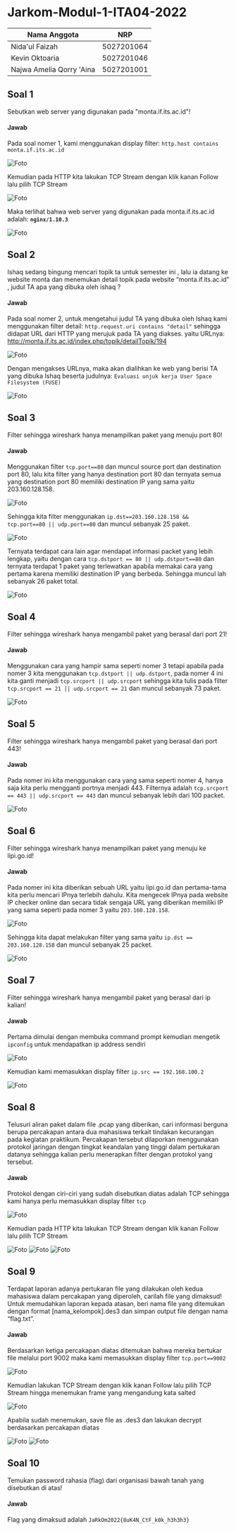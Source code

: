 # Jarkom-Modul-1-ITA04-2022
Nama Anggota | NRP
------------------- | --------------		
Nida'ul Faizah | 5027201064
Kevin Oktoaria | 5027201046
Najwa Amelia Qorry 'Aina | 5027201001

## Soal 1
Sebutkan web server yang digunakan pada "monta.if.its.ac.id"! 

#### Jawab
Pada soal nomer 1, kami menggunakan display filter: `http.host contains monta.if.its.ac.id`

![Foto](./img/soal1_1.png)

Kemudian pada HTTP kita lakukan TCP Stream dengan klik kanan Follow lalu pilih TCP Stream

![Foto](./img/soal1_2.png)

Maka terlihat bahwa web server yang digunakan pada monta.if.its.ac.id adalah: **`nginx/1.10.3`**

![Foto](./img/soal1_3.png)

## Soal 2
Ishaq sedang bingung mencari topik ta untuk semester ini , lalu ia datang ke website monta dan menemukan detail topik pada website “monta.if.its.ac.id” , judul TA apa yang dibuka oleh ishaq ?

#### Jawab
Pada soal nomer 2, untuk mengetahui judul TA yang dibuka oleh Ishaq kami menggunakan filter detail: `http.request.uri contains "detail"` sehingga didapat URL dari HTTP yang merujuk pada TA yang diakses. yaitu URLnya: http://monta.if.its.ac.id/index.php/topik/detailTopik/194

![Foto](./img/soal2_1.PNG)

Dengan mengakses URLnya, maka akan dialihkan ke web yang berisi TA yang dibuka Ishaq beserta judulnya: `Evaluasi unjuk kerja User Space Filesystem (FUSE)`

![Foto](./img/soal2_2.PNG)

## Soal 3
Filter sehingga wireshark hanya menampilkan paket yang menuju port 80! 

#### Jawab
Menggunakan filter `tcp.port==80` dan muncul source port dan destination port 80, lalu kita filter yang hanya destination port 80 dan ternyata semua yang destination port 80 memiliki destination IP yang sama yaitu 203.160.128.158.

![Foto](./img/soal3_1.PNG)

Sehingga kita filter menggunakan `ip.dst==203.160.128.158 && tcp.port==80 || udp.port==80` dan muncul sebanyak 25 paket.

![Foto](./img/soal3_2.PNG)

Ternyata terdapat cara lain agar mendapat informasi packet yang lebih lengkap, yaitu dengan cara `tcp.dstport == 80 || udp.dstport==80` dan ternyata terdapat 1 paket yang terlewatkan apabila memakai cara yang pertama karena memiliki destination IP yang berbeda. Sehingga muncul lah sebanyak 26 paket total.

![Foto](./img/soal3_3.PNG)

## Soal 4
Filter sehingga wireshark hanya mengambil paket yang berasal dari port 21!

#### Jawab
Menggunakan cara yang hampir sama seperti nomer 3 tetapi apabila pada nomer 3 kita menggunakan `tcp.dstport || udp.dstport`, pada nomer 4 ini kita ganti menjadi `tcp.srcport || udp.srcport` sehingga kita tulis pada filter `tcp.srcport == 21 || udp.srcport == 21` dan muncul sebanyak 73 paket.

![Foto](./img/soal4_1.PNG)

## Soal 5
Filter sehingga wireshark hanya mengambil paket yang berasal dari port 443!

#### Jawab
Pada nomer ini kita menggunakan cara yang sama seperti nomer 4, hanya saja kita perlu mengganti portnya menjadi 443. Filternya adalah `tcp.srcport == 443 || udp.srcport == 443` dan muncul sebanyak lebih dari 100 packet.

![Foto](./img/soal5_1.PNG)

## Soal 6
Filter sehingga wireshark hanya menampilkan paket yang menuju ke lipi.go.id!

#### Jawab
Pada nomer ini kita diberikan sebuah URL yaitu lipi.go.id dan pertama-tama kita perlu mencari IPnya terlebih dahulu. Kita mengecek IPnya pada website IP checker online dan secara tidak sengaja URL yang diberikan memiliki IP yang sama seperti pada nomer 3 yaitu `203.160.128.158`.

![Foto](./img/soal6_1.PNG)

Sehingga kita dapat melakukan filter yang sama yaitu `ip.dst == 203.160.128.158` dan muncul sebanyak 25 packet.

![Foto](./img/soal6_2.PNG)

## Soal 7
Filter sehingga wireshark hanya mengambil paket yang berasal dari ip kalian!

#### Jawab
Pertama dimulai dengan membuka command prompt kemudian mengetik `ipconfig` untuk mendapatkan ip address sendiri

![Foto](./img/soal7_1.png)

Kemudian kami memasukkan display filter `ip.src == 192.168.100.2`

![Foto](./img/soal7_2.png)

## Soal 8
Telusuri aliran paket dalam file .pcap yang diberikan, cari informasi berguna berupa percakapan antara dua mahasiswa terkait tindakan kecurangan pada kegiatan praktikum. Percakapan tersebut dilaporkan menggunakan protokol jaringan dengan tingkat keandalan yang tinggi dalam pertukaran datanya sehingga kalian perlu menerapkan filter dengan protokol yang tersebut.

#### Jawab

Protokol dengan ciri-ciri yang sudah disebutkan diatas adalah TCP sehingga kami hanya perlu memasukkan display filter `tcp`

![Foto](./img/soal8_1.png)

Kemudian pada HTTP kita lakukan TCP Stream dengan klik kanan Follow lalu pilih TCP Stream

![Foto](./img/soal8_2.png)
![Foto](./img/soal8_3.png)
![Foto](./img/soal8_4.png)


## Soal 9
Terdapat laporan adanya pertukaran file yang dilakukan oleh kedua mahasiswa dalam percakapan yang diperoleh, carilah file yang dimaksud! Untuk memudahkan laporan kepada atasan, beri nama file yang ditemukan dengan format [nama_kelompok].des3 dan simpan output file dengan nama “flag.txt”.

#### Jawab
Berdasarkan ketiga percakapan diatas ditemukan bahwa mereka bertukar file melalui port 9002 maka kami memasukkan display filter `tcp.port==9002` 

![Foto](./img/soal9_1.png)

Kemudian lakukan TCP Stream dengan klik kanan Follow lalu pilih TCP Stream hingga menemukan frame yang mengandung kata salted

![Foto](./img/soal9_2.png)

Apabila sudah menemukan, save file as .des3 dan lakukan decrypt berdasarkan percakapan diatas

![Foto](./img/soal9_3.png)
![Foto](./img/soal9_4.png)

## Soal 10
Temukan password rahasia (flag) dari organisasi bawah tanah yang disebutkan di atas!

#### Jawab

Flag yang dimaksud adalah `JaRkOm2022{8uK4N_CtF_k0k_h3h3h3}`

